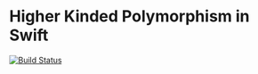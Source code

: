 Higher Kinded Polymorphism in Swift
=====================================

[![Build Status](https://travis-ci.org/y-yu/higher-kinded-polymorphism-in-swift.svg?branch=master)](https://travis-ci.org/y-yu/higher-kinded-polymorphism-in-swift)
